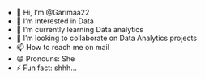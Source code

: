 - 👋 Hi, I’m @Garimaa22
- 👀 I’m interested in Data
- 🌱 I’m currently learning Data analytics
- 💞️ I’m looking to collaborate on Data Analytics projects
- 📫 How to reach me on mail
- 😄 Pronouns: She
- ⚡ Fun fact: shhh...

<!---
Garimaa22/Garimaa22 is a ✨ special ✨ repository because its `README.md` (this file) appears on your GitHub profile.
You can click the Preview link to take a look at your changes.
--->
